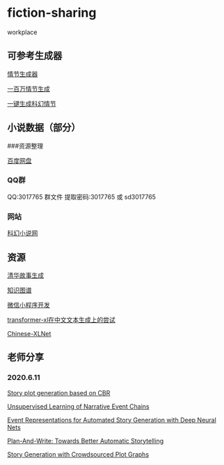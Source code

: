 # fiction-sharing
workplace

## 可参考生成器

[情节生成器](https://www.plot-generator.org.uk/ '情节生成器')

[一百万情节生成](https://blog.reedsy.com/plot-generator/ '一百万情节生成')

[一键生成科幻情节](http://www.warpcoresf.co.uk/scifiplot2.php '一键生成科幻情节')

## 小说数据（部分）

###资源整理

[百度网盘](https://pan.baidu.com/s/1GA4gFC-DiIYV7opiszJESA '百度网盘')

### QQ群

QQ:3017765 群文件
提取密码:3017765 或 sd3017765

### 网站

[科幻小说网](http://www.kehuan.net.cn/ "科幻小说网")

## 资源

[清华故事生成](https://github.com/THUNLP-MT/TG-Reading-List#text_generation "清华故事生成")

[知识图谱](ownthink.com "知识图谱")

[微信小程序开发](developers.weixin.qq.com "微信小程序开发")

[transformer-xl在中文文本生成上的尝试](https://github.com/GaoPeng97/transformer-xl-Chinese "transformer-xl在中文文本生成上的尝试")

[Chinese-XLNet](https://github.com/ymcui/Chinese-XLNet 'Chinese-XLNet')

## 老师分享

### 2020.6.11
[Story plot generation based on CBR](https://www.researchgate.net/publication/285319204_Story_Plot_Generation_based_on_CBR "Story plot generation based on CBR")

[Unsupervised Learning of Narrative Event Chains](https://www.aclweb.org/anthology/P08-1090.pdf "Unsupervised Learning of Narrative Event Chains")

[Event Representations for Automated Story Generation with Deep Neural Nets](https://www.aaai.org/ocs/index.php/AAAI/AAAI18/paper/download/17046/15769 "Event Representations for Automated Story Generation with Deep Neural Nets")

[Plan-And-Write: Towards Better Automatic Storytelling](http://vnpeng.net/papers/AAAI19-story-planning.pdf "Plan-And-Write: Towards Better Automatic Storytelling")

[Story Generation with Crowdsourced Plot Graphs](https://www.cc.gatech.edu/~riedl/pubs/aaai13.pdf "Story Generation with Crowdsourced Plot Graphs")

